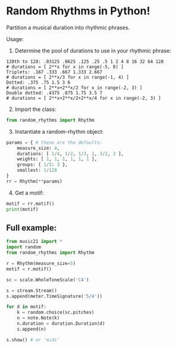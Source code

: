 # Random Rhythms in Python!
Partition a musical duration into rhythmic phrases.

Usage:

1. Determine the pool of durations to use in your rhythmic phrase:
```
128th to 128: .03125 .0625 .125 .25 .5 1 2 4 8 16 32 64 128
# durations = [ 2**x for x in range(-5, 8) ]
Triplets: .167 .333 .667 1.333 2.667
# durations = [ 2**x/3 for x in range(-1, 4) ]
Dotted: .375 .75 1.5 3 6
# durations = [ 2**x+2**x/2 for x in range(-2, 3) ]
Double dotted: .4375 .875 1.75 3.5 7
# durations = [ 2**x+2**x/2+2**x/4 for x in range(-2, 3) ]
```

2. Import the class:
```python
from random_rhythms import Rhythm
```

3. Instantiate a random-rhythm object:
```python
params = { # these are the defaults:
    measure_size: 4,
    durations: [ 1/4, 1/2, 1/3, 1, 3/2, 2 ],
    weights: [ 1, 1, 1, 1, 1, 1 ],
    groups: { 1/3: 3 },
    smallest: 1/128
}
rr = Rhythm(**params)
```

4. Get a motif:
```python
motif = rr.motif()
print(motif)
```

## Full example:

```python
from music21 import *
import random
from random_rhythms import Rhythm

r = Rhythm(measure_size=5)
motif = r.motif()

sc = scale.WholeToneScale('C4')

s = stream.Stream()
s.append(meter.TimeSignature('5/4'))

for d in motif:
    k = random.choice(sc.pitches)
    n = note.Note(k)
    n.duration = duration.Duration(d)
    s.append(n)

s.show() # or 'midi'
```